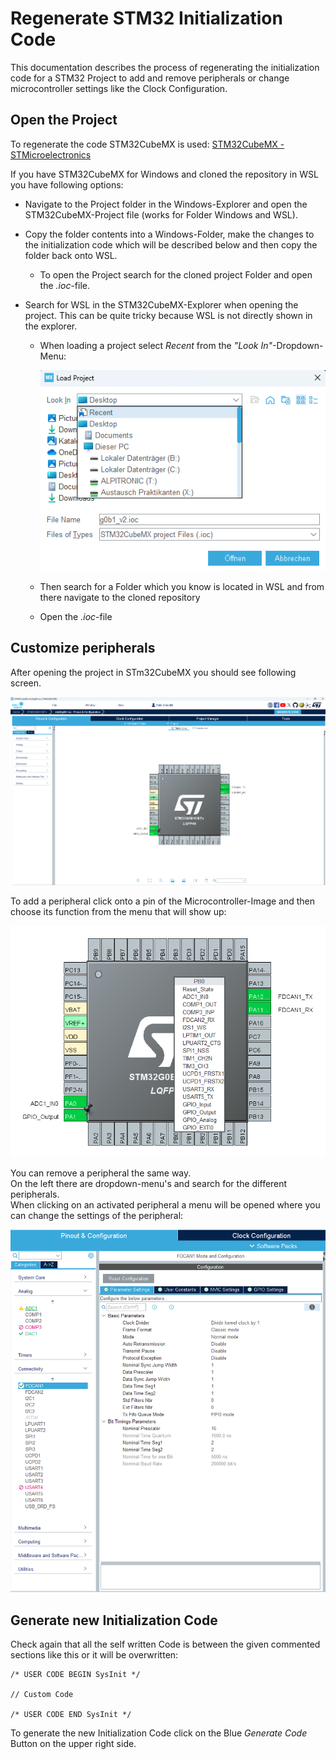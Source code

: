 # Regenerate STM32 Initialization Code

This documentation describes the process of regenerating the initialization code for a STM32 Project to add and remove peripherals or change microcontroller settings like the Clock Configuration.

## Open the Project

To regenerate the code STM32CubeMX is used:			[STM32CubeMX - STMicroelectronics](https://www.st.com/en/development-tools/stm32cubemx.html)  
    
If you have STM32CubeMX for Windows and cloned the repository in WSL you have following options:

+ Navigate to the Project folder in the Windows-Explorer and open the STM32CubeMX-Project file (works for Folder Windows and WSL).

+ Copy the folder contents into a Windows-Folder, make the changes to the initialization code which will be described below and then copy the folder back onto WSL.
    + To open the Project search for the cloned project Folder and open the *.ioc*-file.

+ Search for WSL in the STM32CubeMX-Explorer when opening the project. This can be quite tricky because WSL is not directly shown in the explorer. 
    + When loading a project select *Recent* from the *"Look In"*-Dropdown-Menu:

        ![](./Doc_Images/stm32cubeMX_find_wsl_1.png)

    + Then search for a Folder which you know is located in WSL and from there navigate to the cloned repository

    + Open the  *.ioc*-file

## Customize peripherals

After opening the project in STm32CubeMX you should see following screen. 

![](./Doc_Images/stm32cubeMX_opening_project.png)

To add a peripheral click onto a pin of the Microcontroller-Image and then choose its function from the menu that will show up: 

![](./Doc_Images/stm32cubeMX_choose_pin_peripheral.png)

You can remove a peripheral the same way.  
On the left there are dropdown-menu's and search for the different peripherals.  
When clicking on an activated peripheral a menu will be opened where you can change the settings of the peripheral:  

![](./Doc_Images/stm32_cubeMX_peripheral_settings.png)

## Generate new Initialization Code

Check again that all the self written Code is between the given commented sections like this or it will be overwritten:

    /* USER CODE BEGIN SysInit */

    // Custom Code

    /* USER CODE END SysInit */

To generate the new Initialization Code click on the Blue *Generate Code* Button on the upper right side.
